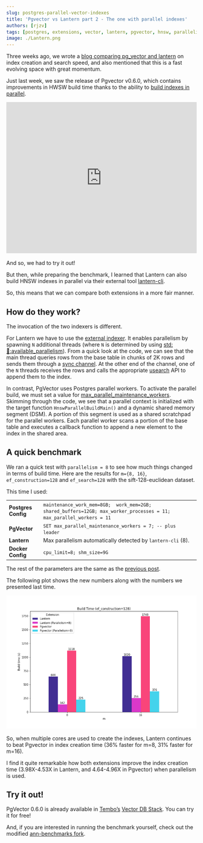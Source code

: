 ```yaml
---
slug: postgres-parallel-vector-indexes
title: 'Pgvector vs Lantern part 2 - The one with parallel indexes'
authors: [rjzv]
tags: [postgres, extensions, vector, lantern, pgvector, hnsw, parallelism]
image: ./Lantern.png
---
```


Three weeks ago, we wrote a [blog comparing pg_vector and lantern](https://tembo.io/blog/postgres-vector-search-pgvector-and-lantern) on index creation and search speed, and also mentioned that this is a fast evolving space with great momentum.

Just last week, we saw the release of Pgvector v0.6.0, which contains improvements in HWSW build time thanks to the ability to [build indexes in parallel](https://github.com/pgvector/pgvector/issues/409).

<iframe
	border={0}
	frameborder={0}
	height='400px'
	width='100%'
	src='https://twitframe.com/show?url=https://twitter.com/jkatz05/status/1752060288814420168'
></iframe>

And so, we had to try it out!

But then, while preparing the benchmark, I learned that Lantern can also build HNSW indexes in parallel via their external tool [lantern-cli](https://github.com/lanterndata/lantern_extras).

So, this means that we can compare both extensions in a more fair manner.

## How do they work?

The invocation of the two indexers is different.

For Lantern we have to use the [external indexer](https://lantern.dev/blog/hnsw-index-creation). It enables parallelism by spawning `N` additional threads (where `N` is determined by using [std::thread::available_parallelism](https://doc.rust-lang.org/std/thread/fn.available_parallelism.html)). From a quick look at the code, we can see that the main thread queries rows from the base table in chunks of 2K rows and sends them through a [sync channel](https://doc.rust-lang.org/std/sync/mpsc/fn.sync_channel.html). At the other end of the channel, one of the `N` threads receives the rows and calls the appropriate [usearch](https://github.com/unum-cloud/usearch) API to append them to the index.

In contrast, PgVector uses Postgres parallel workers. To activate the parallel build, we must set a value for [max_parallel_maintenance_workers](https://github.com/pgvector/pgvector?tab=readme-ov-file#index-build-time). Skimming through the code, we see that a parallel context is initialized with the target function `HnswParallelBuildMain()` and a dynamic shared memory segment (DSM). A portion of this segment is used as a shared scratchpad for the parallel workers. Each parallel worker scans a portion of the base table and executes a callback function to append a new element to the index in the shared area.

## A quick benchmark

We ran a quick test with `parallelism = 8` to see how much things changed in terms of build time. Here are the results for `m={8, 16}`, `ef_construction=128` and `ef_search=128` with the sift-128-euclidean dataset.

This time I used:

|||
|-----------------|---------------------------------------------------------------------------------------------------------------------------------------------------------------------------------------------------------------------------------|
| **Postgres Config** | `maintenance_work_mem=8GB;  work_mem=2GB;  shared_buffers=12GB; max_worker_processes = 11; max_parallel_workers = 11` |
| **PgVector** | `SET max_parallel_maintenance_workers = 7; -- plus leader` |
| **Lantern** | Max parallelism automatically detected by `lantern-cli` (8). |
| **Docker Config**   | `cpu_limit=8; shm_size=9G`                                                                                                                                                                                                        |

The rest of the parameters are the same as the [previous post](https://tembo.io/blog/postgres-vector-search-pgvector-and-lantern).

The following plot shows the new numbers along with the numbers we presented last time.

![Baseline build time](./001-baseline-build-time.png)

So, when multiple cores are used to create the indexes, Lantern continues to beat Pgvector in index creation time (36% faster for m=8, 31% faster for m=16).

I find it quite remarkable how both extensions improve the index creation time (3.98X-4.53X in Lantern, and 4.64-4.96X in Pgvector) when parallelism is used.

## Try it out!

PgVector 0.6.0 is already available in [Tembo’s](https://tembo.io/) [Vector DB Stack](https://tembo.io/docs/tembo-stacks/vector-db). You can try it for free!

And, if you are interested in running the benchmark yourself, check out the modified [ann-benchmarks fork](https://github.com/binidxaba/ann-benchmarks).

